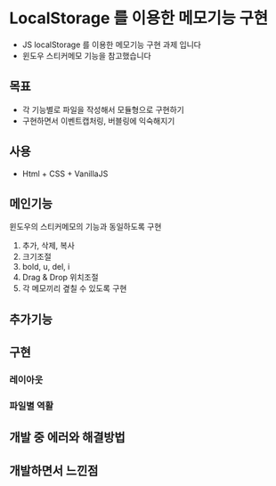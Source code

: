 # LocalStorage 를 이용한 메모기능 구현
- JS localStorage 를 이용한 메모기능 구현 과제 입니다
- 윈도우 스티커메모 기능을 참고했습니다
 
## 목표

- 각 기능별로 파일을 작성해서 모듈형으로 구현하기
- 구현하면서 이벤트캡처링, 버블링에 익숙해지기

## 사용

- Html + CSS + VanillaJS


## 메인기능
윈도우의 스티커메모의 기능과 동일하도록 구현
1. 추가, 삭제, 복사
2. 크기조절
3. bold, u, del, i 
4. Drag & Drop 위치조절
5. 각 메모끼리 곂칠 수 있도록 구현

## 추가기능

## 구현
### 레이아웃

### 파일별 역활

## 개발 중 에러와 해결방법

## 개발하면서 느낀점



